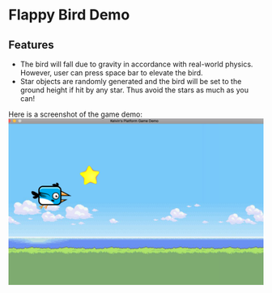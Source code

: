 # Flappy Bird Demo
## Features

- The bird will fall due to gravity in accordance with real-world physics. However, user can press space bar to elevate the bird.
- Star objects are randomly generated and the bird will be set to the ground height if hit by any star. Thus avoid the stars as much as you can! 

Here is a screenshot of the game demo:
![Demo Screenshot](https://raw.githubusercontent.com/kelvinhu9988/flappy-bird-demo/master/Demo.png)